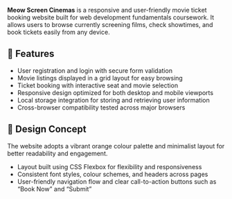 **Meow Screen Cinemas** is a responsive and user-friendly movie ticket booking website built for web development fundamentals coursework. It allows users to browse currently screening films, check showtimes, and book tickets easily from any device.

## 🌟 Features
- User registration and login with secure form validation  
- Movie listings displayed in a grid layout for easy browsing  
- Ticket booking with interactive seat and movie selection  
- Responsive design optimized for both desktop and mobile viewports  
- Local storage integration for storing and retrieving user information  
- Cross-browser compatibility tested across major browsers  

## 🎨 Design Concept
The website adopts a vibrant orange colour palette and minimalist layout for better readability and engagement.  
- Layout built using CSS Flexbox for flexibility and responsiveness  
- Consistent font styles, colour schemes, and headers across pages  
- User-friendly navigation flow and clear call-to-action buttons such as “Book Now” and “Submit”  
